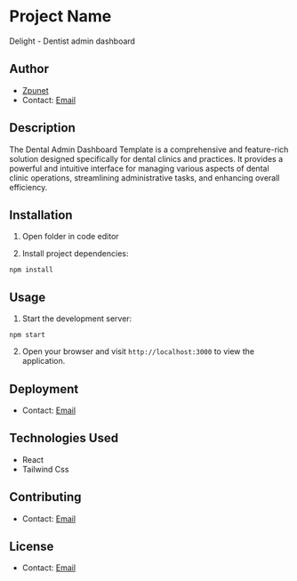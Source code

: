 # Project Name

Delight - Dentist admin dashboard

## Author

- [Zpunet](https://github.com/author-github-username)
- Contact: [Email](mailto:info@codemarketi.com)

## Description

The Dental Admin Dashboard Template is a comprehensive and feature-rich solution designed specifically for dental clinics and practices. It provides a powerful and intuitive interface for managing various aspects of dental clinic operations, streamlining administrative tasks, and enhancing overall efficiency.

## Installation

1. Open folder in code editor

2. Install project dependencies:

```shell
npm install
```

## Usage

1. Start the development server:

```shell
npm start
```

2. Open your browser and visit `http://localhost:3000` to view the application.

## Deployment

- Contact: [Email](mailto:info@codemarketi.com)

## Technologies Used

- React
- Tailwind Css

## Contributing

- Contact: [Email](mailto:info@codemarketi.com)

## License

- Contact: [Email](mailto:info@codemarketi.com)
